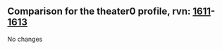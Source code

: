 ## Comparison for the theater0 profile, rvn: [1611](https://github.com/PRO100KatYT/FortniteProfileRevisions/tree/main/profiles/theater0/1611%20theater0.json)-[1613](https://github.com/PRO100KatYT/FortniteProfileRevisions/tree/main/profiles/theater0/1613%20theater0.json)

No changes
